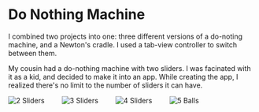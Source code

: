 # Do Nothing Machine

I combined two projects into one: three different versions of a do-noting machine, and a Newton's
cradle.  I used a tab-view controller to switch between them.

My cousin had a do-nothing machine with two sliders.  I was facinated with it as a kid, and decided
to make it into an app.  While creating the app, I realized there's no limit to the number of sliders
it can have.

![2 Sliders](https://github.com/InvaderZim62/DoNothing/assets/34785252/9fc6a89e-a5fd-4937-8300-05f8057c7883)
&nbsp;&nbsp;&nbsp;&nbsp;&nbsp;&nbsp;&nbsp;
![3 Sliders](https://github.com/InvaderZim62/DoNothing/assets/34785252/e88c01f1-9201-44d8-be4e-d355713903fd)
&nbsp;&nbsp;&nbsp;&nbsp;&nbsp;&nbsp;&nbsp;
![4 Sliders](https://github.com/InvaderZim62/DoNothing/assets/34785252/33a233a2-09f3-47fb-8f4f-a0c268f216a0)
&nbsp;&nbsp;&nbsp;&nbsp;&nbsp;&nbsp;&nbsp;
![5 Balls](https://github.com/InvaderZim62/DoNothing/assets/34785252/cad28fab-cf9d-4455-adb6-67b0d771a7ca)

